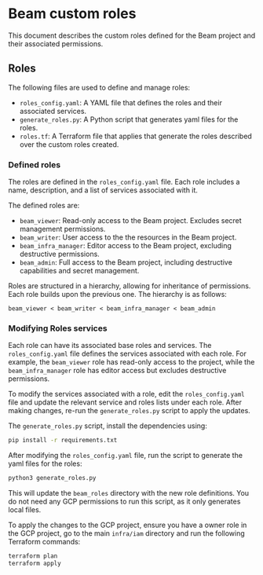 <!--
    Licensed to the Apache Software Foundation (ASF) under one
    or more contributor license agreements.  See the NOTICE file
    distributed with this work for additional information
    regarding copyright ownership.  The ASF licenses this file
    to you under the Apache License, Version 2.0 (the
    "License"); you may not use this file except in compliance
    with the License.  You may obtain a copy of the License at

      http://www.apache.org/licenses/LICENSE-2.0

    Unless required by applicable law or agreed to in writing,
    software distributed under the License is distributed on an
    "AS IS" BASIS, WITHOUT WARRANTIES OR CONDITIONS OF ANY
    KIND, either express or implied.  See the License for the
    specific language governing permissions and limitations
    under the License.
-->

# Beam custom roles

This document describes the custom roles defined for the Beam project and their associated permissions.


## Roles

The following files are used to define and manage roles:

- `roles_config.yaml`: A YAML file that defines the roles and their associated services.
- `generate_roles.py`: A Python script that generates yaml files for the roles.
- `roles.tf`: A Terraform file that applies that generate the roles described over the custom roles created.

### Defined roles

The roles are defined in the `roles_config.yaml` file. Each role includes a name, description, and a list of services associated with it.

The defined roles are:

- `beam_viewer`: Read-only access to the Beam project. Excludes secret management permissions.
- `beam_writer`: User access to the the resources in the Beam project.
- `beam_infra_manager`: Editor access to the Beam project, excluding destructive permissions.
- `beam_admin`: Full access to the Beam project, including destructive capabilities and secret management.

Roles are structured in a hierarchy, allowing for inheritance of permissions. Each role builds upon the previous one. The hierarchy is as follows:

```plaintext
beam_viewer < beam_writer < beam_infra_manager < beam_admin
```

### Modifying Roles services

Each role can have its associated base roles and services. The `roles_config.yaml` file defines the services associated with each role. For example, the `beam_viewer` role has read-only access to the project, while the `beam_infra_manager` role has editor access but excludes destructive permissions.

To modify the services associated with a role, edit the `roles_config.yaml` file and update the relevant service and roles lists under each role. After making changes, re-run the `generate_roles.py` script to apply the updates.

The `generate_roles.py` script, install the dependencies using:

```bash
pip install -r requirements.txt
```

After modifying the `roles_config.yaml` file, run the script to generate the yaml files for the roles:

```bash
python3 generate_roles.py
```

This will update the `beam_roles` directory with the new role definitions. You do not need any GCP permissions to run this script, as it only generates local files.

To apply the changes to the GCP project, ensure you have a owner role in the GCP project, go to the main `infra/iam` directory and run the following Terraform commands:

```bash
terraform plan
terraform apply
```
